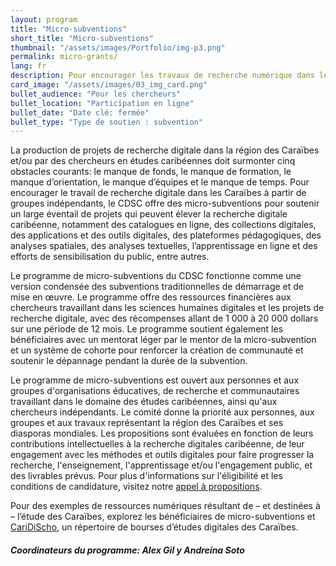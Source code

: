 ```yaml
---
layout: program
title: "Micro-subventions"
short_title: "Micro-subventions"
thumbnail: "/assets/images/Portfolio/img-p3.png"
permalink: micro-grants/
lang: fr
description: Pour encourager les travaux de recherche numérique dans les Caraïbes par des groupes indépendants, le CDSC propose des microsubventions pour soutenir un large éventail de projets susceptibles de promouvoir la recherche numérique dans les Caraïbes.
card_image: "/assets/images/03_img_card.png"
bullet_audience: "Pour les chercheurs"
bullet_location: "Participation en ligne"
bullet_date: "Date clé: fermée"
bullet_type: "Type de soutien : subvention"
---
```


<!--
<div class="project-demo-btn">
        <a class="btn project-btn" href="{{site.baseurl}}/microgrant-recipients-2023/">Premiados 2023</a>
        <a class="btn project-btn" href="{{site.baseurl}}/micro-grants/cfp2024/">Llamado 2024-25</a>
    </div>
<hr>
<br> -->

<div class="portfolio-details">
<p>La production de projets de recherche digitale dans la région des Caraïbes et/ou par des chercheurs en études caribéennes doit surmonter cinq obstacles courants: le manque de fonds, le manque de formation, le manque d’orientation, le manque d’équipes et le manque de temps. Pour encourager le travail de recherche digitale dans les Caraïbes à partir de groupes indépendants, le CDSC offre des micro-subventions pour soutenir un large éventail de projets qui peuvent élever la recherche digitale caribéenne, notamment des catalogues en ligne, des collections digitales, des applications et des outils digitales, des plateformes pédagogiques, des analyses spatiales, des analyses textuelles, l’apprentissage en ligne et des efforts de sensibilisation du public, entre autres.</p>
<p>Le programme de micro-subventions du CDSC fonctionne comme une version condensée des subventions traditionnelles de démarrage et de mise en œuvre. Le programme offre des ressources financières aux chercheurs travaillant dans les sciences humaines digitales et les projets de recherche digitale, avec des récompenses allant de 1 000 à 20 000 dollars sur une période de 12 mois. Le programme soutient également les bénéficiaires avec un mentorat léger par le mentor de la micro-subvention et un système de cohorte pour renforcer la création de communauté et soutenir le dépannage pendant la durée de la subvention.</p>
<p>Le programme de micro-subventions est ouvert aux personnes et aux groupes d'organisations éducatives, de recherche et communautaires travaillant dans le domaine des études caribéennes, ainsi qu'aux chercheurs indépendants. Le comité donne la priorité aux personnes, aux groupes et aux travaux représentant la région des Caraïbes et ses diasporas mondiales. Les propositions sont évaluées en fonction de leurs contributions intellectuelles à la recherche digitales caribéenne, de leur engagement avec les méthodes et outils digitales pour faire progresser la recherche, l'enseignement, l'apprentissage et/ou l'engagement public, et des livrables prévus. Pour plus d'informations sur l'éligibilité et les conditions de candidature, visitez notre <a href="/_micro-grants/cfp2024.es.html" target="_blank">appel à propositions</a>.</p>
<p>Pour des exemples de ressources numériques résultant de – et destinées à – l’étude des Caraïbes, explorez les bénéficiaires de micro-subventions <!--(link a beneficiarios)--> et <a href="https://thecaribbeandigital.org/caridischo/" target="_blank">CariDiScho</a>, un répertoire de bourses d’études digitales des Caraïbes.</p>

<div><h5>Coordinateurs du programme: Alex Gil y Andreína Soto</h5></div>

</div>
